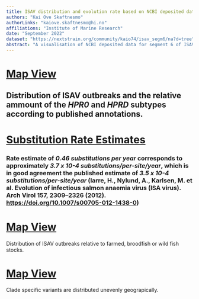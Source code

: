 ```yaml
---
title: ISAV distribution and evolution rate based on NCBI deposited data
authors: "Kai Ove Skaftnesmo"
authorLinks: "kaiove.skaftnesmo@hi.no"
affiliations: "Institute of Marine Research"
date: "September 2022"
dataset: "https://nextstrain.org/community/kaio74/isav_segm6/na?d=tree"
abstract: "A visualisation of NCBI deposited data for segment 6 of ISAV, displaying the evolutionary rate and distribution of the virus"
---
```


# [Map View](https://nextstrain.org/community/kaio74/isav_segm6?c=HPR&d=map&l=clock&p=full&r=region)

## Distribution of ISAV outbreaks and the relative ammount of the ***HPR0*** and ***HPRD*** subtypes according to published annotations.

# [Substitution Rate Estimates](https://nextstrain.org/community/kaio74/isav_segm6?d=tree&l=clock&p=full&r=region)

### Rate estimate of ***0.46 substitutions per year*** corresponds to approximately ***3.7 x 10-4 substitutions/per-site/year***, which is in good agreement the published estimate of ***3.5 x 10-4 substitutions/per-site/year*** (larre, H., Nylund, A., Karlsen, M. et al. Evolution of infectious salmon anaemia virus (ISA virus). Arch Virol 157, 2309–2326 (2012). https://doi.org/10.1007/s00705-012-1438-0)

# [Map View](https://nextstrain.org/community/kaio74/isav_segm6?c=location&d=map&l=clock&p=full&r=region)

Distribution of ISAV outbreaks relative to farmed, broodfish or wild fish stocks.

# [Map View](https://nextstrain.org/community/kaio74/isav_segm6?c=Clade&d=map&l=clock&p=full&r=region)

Clade specific variants are distributed unevenly geograpically. 
